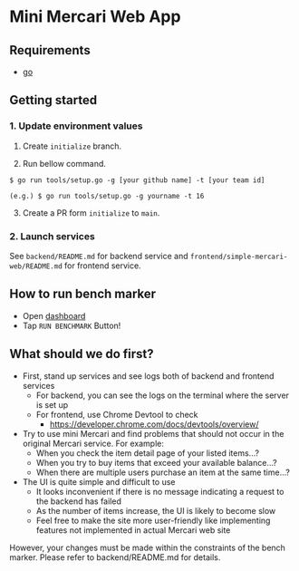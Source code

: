 # Mini Mercari Web App

## Requirements

* [go](https://go.dev/)

## Getting started

### 1. Update environment values

1. Create `initialize` branch.

2. Run bellow command.

```shell
$ go run tools/setup.go -g [your github name] -t [your team id]

(e.g.) $ go run tools/setup.go -g yourname -t 16
```

3. Create a PR form `initialize` to `main`.

### 2. Launch services

See `backend/README.md` for backend service and `frontend/simple-mercari-web/README.md` for frontend service.

## How to run bench marker

* Open [dashboard](https://mercari-build-hackathon-2023-front-d3sqdyhc4a-uc.a.run.app/)
* Tap `RUN BENCHMARK` Button!

## What should we do first?

- First, stand up services and see logs both of backend and frontend services
  - For backend, you can see the logs on the terminal where the server is set up
  - For frontend, use Chrome Devtool to check
    - https://developer.chrome.com/docs/devtools/overview/
- Try to use mini Mercari and find problems that should not occur in the original Mercari service. For example:
  - When you check the item detail page of your listed items...?
  - When you try to buy items that exceed your available balance...?
  - When there are multiple users purchase an item at the same time...?
- The UI is quite simple and difficult to use
  - It looks inconvenient if there is no message indicating a request to the backend has failed
  - As the number of items increase, the UI is likely to become slow
  - Feel free to make the site more user-friendly like implementing features not implemented in actual Mercari web site

However, your changes must be made within the constraints of the bench marker. Please refer to backend/README.md for details.
